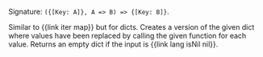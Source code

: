 Signature: `({[Key: A]}, A => B) => {[Key: B]}`.

Similar to {{link iter map}} but for dicts. Creates a version of the given dict where values have been replaced by calling the given function for each value. Returns an empty dict if the input is {{link lang isNil nil}}.
